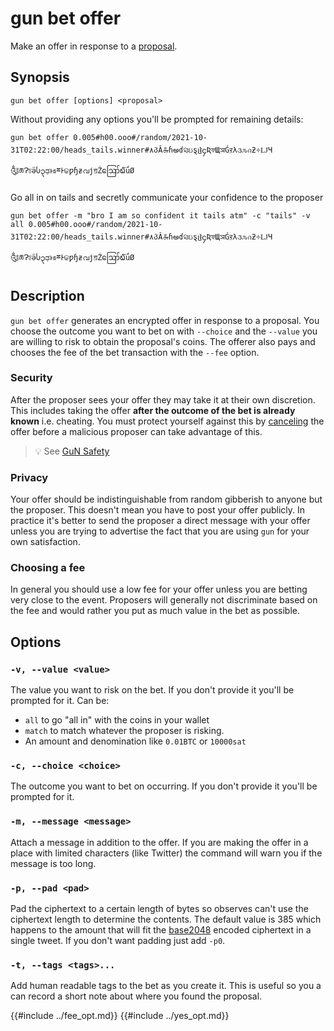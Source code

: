 # gun bet offer

Make an offer in response to a [proposal](./propose.md).

## Synopsis 

```
gun bet offer [options] <proposal>
``` 

Without providing any options you'll be prompted for remaining details:
```
gun bet offer 0.005#h00.ooo#/random/2021-10-31T02:22:00/heads_tails.winner#۸პÂ௬ɦఅɗସઇȿჱ၄ƦফЩञǴऱλ૩ԉกƻ༓ǇЧ༃ཆɁঢӛႱ၃ಢͱธྈͰଢƿɧƶവϳॻŹဪ໖ǘØ
```

Go all in on tails and secretly communicate your confidence to the proposer

```
gun bet offer -m "bro I am so confident it tails atm" -c "tails" -v all 0.005#h00.ooo#/random/2021-10-31T02:22:00/heads_tails.winner#۸პÂ௬ɦఅɗସઇȿჱ၄ƦফЩञǴऱλ૩ԉกƻ༓ǇЧ༃ཆɁঢӛႱ၃ಢͱธྈͰଢƿɧƶവϳॻŹဪ໖ǘØ
```

## Description

`gun bet offer` generates an encrypted offer in response to a proposal.
You choose the outcome you want to bet on with `--choice` and the `--value` you are willing to risk to obtain the proposal's coins.
The offerer also pays and chooses the fee of the bet transaction with the `--fee` option.

### Security

After the proposer sees your offer they may take it at their own discretion.
This includes taking the offer **after the outcome of the bet is already known** i.e. cheating.
You must protect yourself against this by [canceling](./cancel.md) the offer before a malicious proposer can take advantage of this.


> 💡 See [GuN Safety](./gun-safety.md)

### Privacy

Your offer should be indistinguishable from random gibberish to anyone but the proposer.
This doesn't mean you have to post your offer publicly.
In practice it's better to send the proposer a direct message with your offer unless you are trying to advertise the fact that you are using `gun` for your own satisfaction.
 
### Choosing a fee

In general you should use a low fee for your offer unless you are betting very close to the event.
Proposers will generally not discriminate based on the fee and would rather you put as much value in the bet as possible.

## Options

### `-v, --value <value>`

The value you want to risk on the bet.
If you don't provide it you'll be prompted for it.
Can be:

- `all` to go "all in" with the coins in your wallet
- `match` to match whatever the proposer is risking.
- An amount and denomination like `0.01BTC` or `10000sat`

### `-c, --choice <choice>`

The outcome you want to bet on occurring.
If you don't provide it you'll be prompted for it.

### `-m, --message <message>`

Attach a message in addition to the offer.
If you are making the offer in a place with limited characters (like Twitter) the command will warn you if the message is too long.

### `-p, --pad <pad>`

Pad the ciphertext to a certain length of bytes so observes can't use the ciphertext length to determine the contents.
The default value is 385 which happens to the amount that will fit the [base2048] encoded ciphertext in a single tweet.
If you don't want padding just add `-p0`.

### `-t, --tags <tags>...`

Add human readable tags to the bet as you create it.
This is useful so you a can record a short note about where you found the proposal.

{{#include ../fee_opt.md}}
{{#include ../yes_opt.md}}

[base2048]: https://docs.rs/base2048
